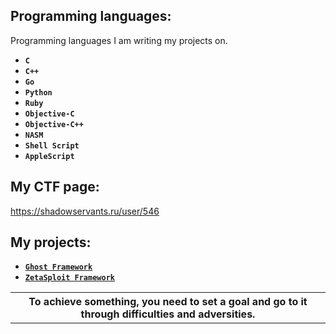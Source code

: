 ## Programming languages:

Programming languages I am writing my projects on.

* **`C`**
* **`C++`**
* **`Go`**
* **`Python`**
* **`Ruby`**
* **`Objective-C`**
* **`Objective-C++`**
* **`NASM`**
* **`Shell Script`**
* **`AppleScript`**

## My CTF page:

https://shadowservants.ru/user/546

## My projects:

* [**`Ghost Framework`**](https://github.com/EntySec/ghost)
* [**`ZetaSploit Framework`**](https://github.com/EntySec/ZetaSploit)

<table><tr><th>
To achieve something, you need to set a goal and go to it through difficulties and adversities.
</th></tr></table>
